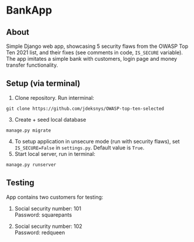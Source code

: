 # BankApp

## About
Simple Django web app, showcasing 5 security flaws from the OWASP Top Ten 2021 list, and their fixes (see comments in code, `IS_SECURE` variable).  
The app imitates a simple bank with customers, login page and money transfer functionality.

## Setup (via terminal)
1. Clone repository. Run interminal:
```
git clone https://github.com/jdeksnys/OWASP-top-ten-selected
```   
3. Create + seed local database
```
manage.py migrate
```   
4. To setup application in unsecure mode (run with security flaws), set `IS_SECURE=False` in `settings.py`. Default value is `True`.   
5. Start local server, run in terminal:
```
manage.py runserver
```


## Testing
App contains two customers for testing:
1)  Social security number: 101  
    Password: squarepants

2)  Social security number: 102  
    Password: redqueen
